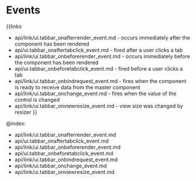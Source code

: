 
Events
=======

{{links
- api/link/ui.tabbar_onafterrender_event.md - occurs immediately after the component has been rendered
- api/ui.tabbar_onaftertabclick_event.md - fired after a user clicks a tab
- api/link/ui.tabbar_onbeforerender_event.md - occurs immediately before the component has been rendered
- api/ui.tabbar_onbeforetabclick_event.md - fired before a user clicks a tab
- api/link/ui.tabbar_onbindrequest_event.md - fires when the component is ready to receive data from the master component
- api/link/ui.tabbar_onchange_event.md - fires when the value of the control is changed
- api/link/ui.tabbar_onviewresize_event.md - view size was changed by resizer
}}

@index:
- api/link/ui.tabbar_onafterrender_event.md
- api/ui.tabbar_onaftertabclick_event.md
- api/link/ui.tabbar_onbeforerender_event.md
- api/ui.tabbar_onbeforetabclick_event.md
- api/link/ui.tabbar_onbindrequest_event.md
- api/link/ui.tabbar_onchange_event.md
- api/link/ui.tabbar_onviewresize_event.md



